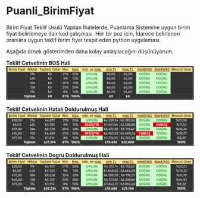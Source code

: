 # Puanli_BirimFiyat
Birim Fiyat Teklif Usulü Yapılan İhalelerde, Puanlama Sistemine uygun birim fiyat belirlemeye dair kod çalışması.
Her bir poz için, İdarece belirlenen oranlara uygun teklif birim fiyat tespit eden python uygulaması.

Aşağıda örnek gösterimden daha kolay anlaşılacağını düşünüyorum.

**Teklif Cetvelinin BOŞ Hali**
![Bos](img/Puanlama_Bos.png)

**Teklif Cetvelinin Hatalı Doldurulmuş Hali**
![Hatali](img/Puanlama_Hatali.png)

**Teklif Cetvelinin Dogru Doldurulmuş Hali**
![Sonuc](img/Puanlama_Sonuc.png)